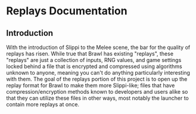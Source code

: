 # Replays Documentation

## Introduction
With the introduction of Slippi to the Melee scene, the bar for the quality of replays has risen. While true that Brawl has existing "replays", these "replays" are just a collection of inputs, RNG values, and game settings locked behind a file that is encrypted and compressed using algorithms unknown to anyone, meaning you can't do anything particularly interesting with them. The goal of the replays portion of this project is to open up the replay format for Brawl to make them more Slippi-like; files that have compression/encryption methods known to developers and users alike so that they can utilize these files in other ways, most notably the launcher to contain more replays at once.
